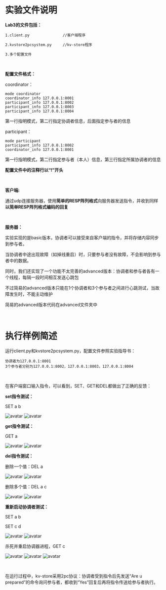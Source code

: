# 实验文件说明

**Lab3的文件包括：**

    1.client.py               //客户端程序
   
    2.kvstore2pcsystem.py     //kv-store程序
    
    3.多个配置文件

<br/>

**配置文件格式：**

coordinator：

    mode coordinator 
    coordinator_info 127.0.0.1:8001
    participant_info 127.0.0.1:8002 
    participant_info 127.0.0.1:8003 
    participant_info 127.0.0.1:8004
    
第一行指明模式，第二行指定协调者信息，后面指定参与者的信息

participant：

    mode participant
    participant_info 127.0.0.1:8002
    coordinator_info 127.0.0.1:8001
    
第一行指明模式，第二行指定参与者（本人）信息，第三行指定所属协调者的信息

**配置文件中的注释行以“!”开头**

<br/>

**客户端:**

通过udp连接服务器，使用**简单的RESP阵列格式**向服务器发送指令，并收到同样**以简单RESP阵列格式编码的回复**

<br/>

**服务器：**

实验实现的是basic版本，协调者可以接受来自客户端的指令，并将存储内容同步到参与者。

当协调者中途出现故障（如掉线重启）时，只要参与者没有故障，不会影响到参与者中的数据。

同时，我们还实现了一个功能不太完善的advanced版本：协调者和参与者各有一个线程，每隔一段时间相互发送心跳包

不过简易的advanced版本只能在1个协调者和3个参与者之间进行心跳测试，当故障发生时，不能主动维护

简易的advanced版本代码在advanced文件夹中

<br/>

# 执行样例简述

运行client.py和kvstore2pcsystem.py，配置文件参照实验指导书：

    协调者为127.0.0.1:8001
    3个参与者分别为127.0.0.1:8002，127.0.0.1:8003，127.0.0.1:8004

<br/>

在客户端窗口输入指令，可以看到，SET、GET和DEL都做出了正确的反馈：

**set指令测试：**

SET a b

![avatar](https://github.com/HnuXu/test/blob/main/set1.png)
![avatar](https://github.com/HnuXu/test/blob/main/set2.png)

**get指令测试：**

GET a

![avatar](https://github.com/HnuXu/test/blob/main/get1.png)
![avatar](https://github.com/HnuXu/test/blob/main/get2.png)

**del指令测试：**

删除一个值：DEL a

![avatar](https://github.com/HnuXu/test/blob/main/del1.png)
![avatar](https://github.com/HnuXu/test/blob/main/del2.png)

删除多个值：DEL a c

![avatar](https://github.com/HnuXu/test/blob/main/del3.png)
![avatar](https://github.com/HnuXu/test/blob/main/del4.png)

**重新启动协调者测试：**

SET a b 

SET c d

![avatar](https://github.com/HnuXu/test/blob/main/c1.png)
![avatar](https://github.com/HnuXu/test/blob/main/c2.png)

杀死并重启协调器进程，GET c

![avatar](https://github.com/HnuXu/test/blob/main/c3.png)
![avatar](https://github.com/HnuXu/test/blob/main/c4.png)
![avatar](https://github.com/HnuXu/test/blob/main/c5.png)

<br/>

在运行过程中，kv-store采用2pc协议：协调者受到指令后先发送“Are u prepared”的命令询问参与者，都收到“Yes”回复后再将指令传送给参与者执行。
